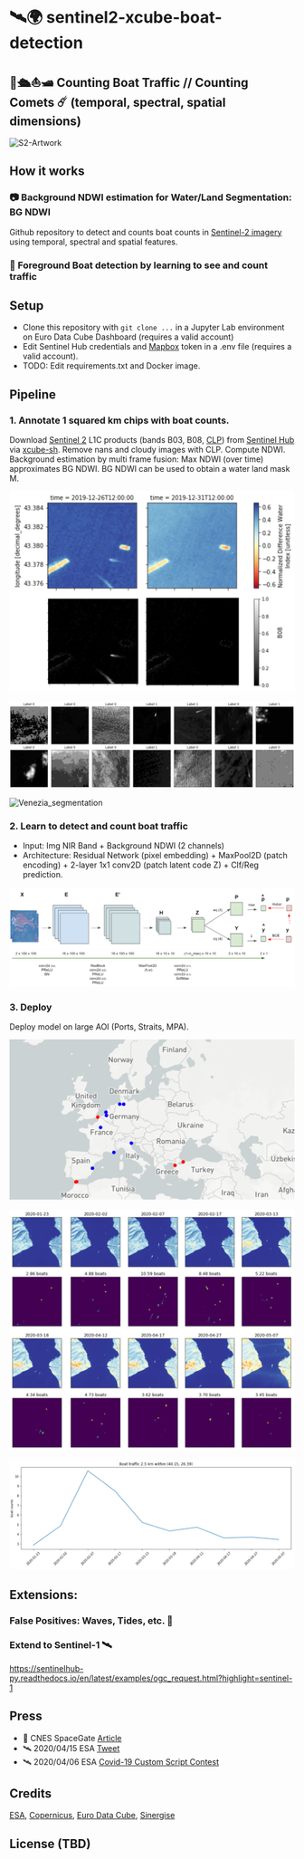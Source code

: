 # 🛰️🌍 sentinel2-xcube-boat-detection

## 🚢🛳️⛵🛥️ Counting Boat Traffic // Counting Comets ☄️ (temporal, spectral, spatial dimensions) 

![S2-Artwork](pics/Eu-Ports/Venezia/Artwork_by_Elena_Aversa.png)

## How it works

### 📷 Background NDWI estimation for Water/Land Segmentation: BG NDWI

Github repository to detect and counts boat counts in [Sentinel-2 imagery](https://sentinel.esa.int/web/sentinel/missions/sentinel-2) using temporal, spectral and spatial features.

### 🔭 Foreground Boat detection by learning to see and count traffic

## Setup
- Clone this repository with ```git clone ...``` in a Jupyter Lab environment on Euro Data Cube Dashboard (requires a valid account)
- Edit Sentinel Hub credentials and [Mapbox](https://studio.mapbox.com/) token in a .env file (requires a valid account).
- TODO: Edit requirements.txt and Docker image.

## Pipeline

### 1. Annotate 1 squared km chips with boat counts.

Download [Sentinel 2](https://sentinel.esa.int/web/sentinel/missions/sentinel-2) L1C products (bands B03, B08, [CLP](https://github.com/sentinel-hub/sentinel2-cloud-detector)) from [Sentinel Hub](https://www.sentinel-hub.com/) via [xcube-sh](https://github.com/dcs4cop/xcube-sh). Remove nans and cloudy images with CLP. Compute NDWI. Background estimation by multi frame fusion: Max NDWI (over time) approximates BG NDWI. BG NDWI can be used to obtain a water land mask M.

![Preprocess](pics/S2-Boat-Density/preprocess.png)

![Inputs](pics/S2-Boat-Density/inputs.png)

![Venezia_segmentation](pics/EU-Ports/Venezia_segmentation.png)

### 2. Learn to detect and count boat traffic

- Input: Img NIR Band + Background NDWI (2 channels)
- Architecture: Residual Network (pixel embedding) + MaxPool2D (patch encoding) + 2-layer 1x1 conv2D (patch latent code Z) + Clf/Reg prediction.

![Model](pics/S2-Boat-Density/Classifier.png)


### 3. Deploy

Deploy model on large AOI (Ports, Straits, MPA).

![AOI](pics/S2-Boat-Density/aoi.png)

![Dardanelles heatmaps](pics/EU-Straits/Dardanelles/Dardanelles_heatmaps_2020.png)

![Dardanelles activity](pics/EU-Straits/Dardanelles/Dardanelles_traffic_2020.png)


## Extensions:

### False Positives: Waves, Tides, etc. 🌊

### Extend to Sentinel-1 🛰️
https://sentinelhub-py.readthedocs.io/en/latest/examples/ogc_request.html?highlight=sentinel-1

## Press

- 📡 CNES SpaceGate [Article](https://spacegate.cnes.fr/fr/covid-19-venise-sans-les-bateaux)
- 🛰️ 2020/04/15 ESA [Tweet](https://mobile.twitter.com/EO_OPEN_SCIENCE/status/1250367319936765953)
- 🛰️ 2020/04/06 ESA [Covid-19 Custom Script Contest](https://www.sentinel-hub.com/contest)

## Credits

[ESA](https://www.esa.int/), [Copernicus](https://scihub.copernicus.eu/dhus/#/home), [Euro Data Cube](https://eurodatacube.com/), [Sinergise](https://www.sinergise.com/)

## License (TBD)
